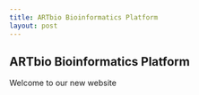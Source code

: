 ```yaml
---
title: ARTbio Bioinformatics Platform
layout: post
---
```


## ARTbio Bioinformatics Platform
Welcome to our new website

